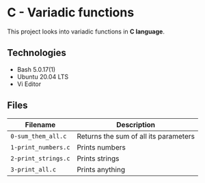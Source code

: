 # C - Variadic functions

This project looks into variadic functions in **C language**.

## Technologies
* Bash 5.0.17(1)
* Ubuntu 20.04 LTS
* Vi Editor

## Files

| Filename | Description |
| -------- | ----------- |
| `0-sum_them_all.c` | Returns the sum of all its parameters |
| `1-print_numbers.c` | Prints numbers |
| `2-print_strings.c` | Prints strings |
| `3-print_all.c` | Prints anything |

